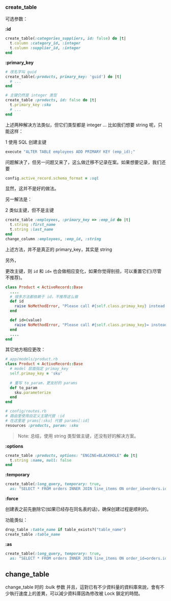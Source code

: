 ### create_table

可选参数：

**:id**

```ruby
create_table(:categories_suppliers, id: false) do |t|
  t.column :category_id, :integer
  t.column :supplier_id, :integer
end
```

**:primary_key**

```ruby
# 改名字叫 guid
create_table(:products, primary_key: 'guid') do |t|
  # ...
end

# 主键仍然是 integer 类型
create_table :products, id: false do |t|
  t.primary_key :sku
  # ...
end
```

上述两种解决方法类似，但它们类型都是 integer ... 比如我们想要 string 呢，只能这样：

1 使用 SQL 创建主键

```ruby
execute "ALTER TABLE employees ADD PRIMARY KEY (emp_id);"
```

问题解决了，但另一问题又来了，这么做迁移不记录在案。如果想要记录，我们还要


```ruby
config.active_record.schema_format = :sql
```

显然，这并不是好的做法。

另一解法是：

2 类似主键，但不是主键

```ruby
create_table :employees, :primary_key => :emp_id do |t|
  t.string :first_name
  t.string :last_name
end
change_column :employees, :emp_id, :string
```

上述方法，并不是真正的 primary_key，其实是 string

另外，

更改主键，则 `id` 和 `id=` 也会做相应变化，如果你觉得别扭，可以重置它们(尽管不推荐)。

```ruby
class Product < ActiveRecord::Base
  ....
  # 很多方法都依赖于 id，不推荐这么做
  def id
    raise NoMethodError, "Please call #{self.class.primay_key} instead."
  end

  def id=(value)
    raise NoMethodError, "Please call #{self.class.primay_key}= instead."
  end
  ....
end
```

其它地方相应更改：

```ruby
# app/models/product.rb
class Product < ActiveRecord::Base
  # model 层面指定 primay_key
  self.primay_key = 'sku'
  
  # 重写 to_param，更友好的 params
  def to_param
    sku.parameterize
  end
end

# config/routes.rb
# 路由里使用自定义主键代替 :id
# 在这里是 prams[:sku] 代替 params[:id]
resources :products, param: :sku
```

> Note: 总结，使用 string 类型做主键，还没有好的解决方案。

**:options**

```ruby
create_table :products, options: "ENGINE=BLACKHOLE" do |t|
  t.string :name, null: false
end
```

**:temporary**

```ruby
create_table(:long_query, temporary: true,
  as: "SELECT * FROM orders INNER JOIN line_items ON order_id=orders.id")
```

**:force**

创建表之前先删除它(如果已经存在同名表的话)，确保创建过程是顺利的。

功能类似：

```ruby
drop_table :table_name if table_exists?("table_name")
create_table :table_name
```

**:as**

```ruby
create_table(:long_query, temporary: true,
  as: "SELECT * FROM orders INNER JOIN line_items ON order_id=orders.id")
```

## change_table

change_table 时的 :bulk 参数
并且，這對已有不少資料量的資料庫來說，會有不少執行速度上的差異，可以減少資料庫因為修改被 Lock 鎖定的時間。
